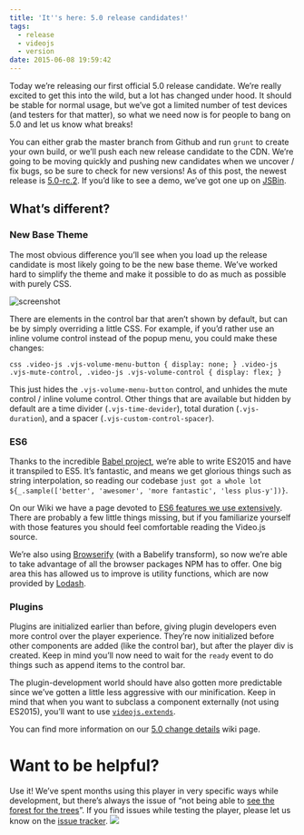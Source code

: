 ```yaml
---
title: 'It''s here: 5.0 release candidates!'
tags:
  - release
  - videojs
  - version
date: 2015-06-08 19:59:42
---
```


Today we&rsquo;re releasing our first official 5.0 release candidate. We&rsquo;re really excited to get this into the wild, but a lot has changed under hood. It should be stable for normal usage, but we&rsquo;ve got a limited number of test devices (and testers for that matter), so what we need now is for people to bang on 5.0 and let us know what breaks!

You can either grab the master branch from Github and run `grunt` to create your own build, or we&rsquo;ll push each new release candidate to the CDN. We&rsquo;re going to be moving quickly and pushing new candidates when we uncover / fix bugs, so be sure to check for new versions! As of this post, the newest release is [5.0-rc.2](http://vjs.zencdn.net/5.0.0-rc.2/video.js). If you&rsquo;d like to see a demo, we&rsquo;ve got one up on [JSBin](http://jsbin.com/halokodoxo/1/edit?html,output).

## What&rsquo;s different?

### New Base Theme

The most obvious difference you&rsquo;ll see when you load up the release candidate is most likely going to be the new base theme. We&rsquo;ve worked hard to simplify the theme and make it possible to do as much as possible with purely CSS.

![screenshot](https://cloudup.com/c0dLiQlBE8F+)

There are elements in the control bar that aren&rsquo;t shown by default, but can be by simply overriding a little CSS. For example, if you&rsquo;d rather use an inline volume control instead of the popup menu, you could make these changes:

`css
.video-js .vjs-volume-menu-button { display: none; }
.video-js .vjs-mute-control, .video-js .vjs-volume-control { display: flex; }`

This just hides the `.vjs-volume-menu-button` control, and unhides the mute control / inline volume control. Other things that are available but hidden by default are a time divider (`.vjs-time-devider`), total duration (`.vjs-duration`), and a spacer (`.vjs-custom-control-spacer`).

### ES6

Thanks to the incredible [Babel project](http://babeljs.io), we&rsquo;re able to write ES2015 and have it transpiled to ES5\. It&rsquo;s fantastic, and means we get glorious things such as string interpolation, so reading our codebase ``just got a whole lot ${_.sample(['better', 'awesomer', 'more fantastic', 'less plus-y'])}``.

On our Wiki we have a page devoted to [ES6 features we use extensively](https://github.com/videojs/video.js/wiki/ES6-Features-used-in-the-source). There are probably a few little things missing, but if you familiarize yourself with those features you should feel comfortable reading the Video.js source.

We&rsquo;re also using [Browserify](http://browserify.org) (with a Babelify transform), so now we&rsquo;re able to take advantage of all the browser packages NPM has to offer. One big area this has allowed us to improve is utility functions, which are now provided by [Lodash](http://lodash.com).

### Plugins

Plugins are initialized earlier than before, giving plugin developers even more control over the player experience. They&rsquo;re now initialized before other components are added (like the control bar), but after the player div is created. Keep in mind you&rsquo;ll now need to wait for the `ready` event to do things such as append items to the control bar.

The plugin-development world should have also gotten more predictable since we&rsquo;ve gotten a little less aggressive with our minification. Keep in mind that when you want to subclass a component externally (not using ES2015), you&rsquo;ll want to use [`videojs.extends`](https://github.com/videojs/video.js/wiki/5.0-Change-Details#switched-to-es6-classes-updated-how-you-subclass-components).

You can find more information on our [5.0 change details](https://github.com/videojs/video.js/wiki/5.0-Change-Details) wiki page.

# Want to be helpful?

Use it! We&rsquo;ve spent months using this player in very specific ways while development, but there&rsquo;s always the issue of &ldquo;not being able to [see the forest for the trees](http://en.wiktionary.org/wiki/see_the_forest_for_the_trees)&rdquo;. If you find issues while testing the player, please let us know on the [issue tracker](https://github.com/videojs/video.js/issues).
![](http://feeds.feedburner.com/~r/video-js/~4/lLH3vkDw9AY)